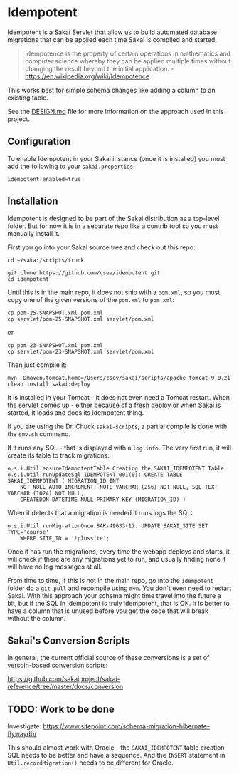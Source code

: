 Idempotent
==========

Idempotent is a Sakai Servlet that allow us to build automated database
migrations that can be applied each time Sakai is compiled and started.

> Idempotence is the property of certain operations in mathematics and
computer science whereby they can be applied multiple times without
changing the result beyond the initial
application. - https://en.wikipedia.org/wiki/Idempotence

This works best for simple schema changes like adding a column to an
existing table.

See the [DESIGN.md](DESIGN.md) file for more information on the
approach used in this project.

Configuration
-------------

To enable Idempotent in your Sakai instance (once it is installed) you must
add the following to your `sakai.properties`:

    idempotent.enabled=true

Installation
------------

Idempotent is designed to be part of the Sakai distribution as a top-level
folder.  But for now it is in a separate repo like a contrib tool so you
must manually install it.

First you go into your Sakai source tree and check out this repo:

    cd ~/sakai/scripts/trunk

    git clone https://github.com/csev/idempotent.git
    cd idempotent

Until this is in the main repo, it does not ship with a `pom.xml`,
so you must copy one of the given versions of the `pom.xml` to
`pom.xml`:

    cp pom-25-SNAPSHOT.xml pom.xml
    cp servlet/pom-25-SNAPSHOT.xml servlet/pom.xml

or

    cp pom-23-SNAPSHOT.xml pom.xml
    cp servlet/pom-23-SNAPSHOT.xml servlet/pom.xml

Then just compile it:

    mvn -Dmaven.tomcat.home=/Users/csev/sakai/scripts/apache-tomcat-9.0.21 clean install sakai:deploy

It is installed in your Tomcat - it does not even need a Tomcat restart.  When the
servlet comes up - either because of a fresh deploy or when Sakai is started, it loads
and does its idempotent thing.

If you are using the Dr. Chuck `sakai-scripts`, a partial compile is done with the `smv.sh`
command.

If it runs any SQL - that is displayed with a `log.info`.  The very first run, it will create
its table to track migrations:

    o.s.i.Util.ensureIdempotentTable Creating the SAKAI_IDEMPOTENT Table
    o.s.i.Util.runUpdateSql IDEMPOTENT-001(0): CREATE TABLE SAKAI_IDEMPOTENT ( MIGRATION_ID INT
        NOT NULL AUTO_INCREMENT, NOTE VARCHAR (256) NOT NULL, SQL_TEXT VARCHAR (1024) NOT NULL,
        CREATEDON DATETIME NULL,PRIMARY KEY (MIGRATION_ID) )

When it detects that a migration is needed it runs logs the SQL:

    o.s.i.Util.runMigrationOnce SAK-49633(1): UPDATE SAKAI_SITE SET TYPE='course'
        WHERE SITE_ID = '!plussite';

Once it has run the migrations, every time the webapp deploys and starts, it will check if
there are any migrations yet to run, and usually finding none it will have no log messages
at all.

From time to time, if this is not in the main repo, go into the `idempotent` folder
do a `git pull` and recompile using `mvn`.   You don't even need to restart Sakai.
With this approach your schema might time travel into the future a bit, but if
the SQL in idempotent is truly idempotent, that is OK.  It is better to have a column
that is unused before you get the code that will break without the column.

Sakai's Conversion Scripts
--------------------------

In general, the current official source of these conversions is a set of versoin-based conversion scripts:

https://github.com/sakaiproject/sakai-reference/tree/master/docs/conversion

TODO: Work to be done
---------------------

Investigate: https://www.sitepoint.com/schema-migration-hibernate-flywaydb/

This should almost work with Oracle - the `SAKAI_IDEMPOTENT` table creation SQL needs
to be better and have a sequence.  And the `INSERT` statement in `Util.recordMigration()`
needs to be different for Oracle.

